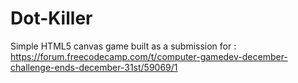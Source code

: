 # Dot-Killer
Simple HTML5 canvas game built as a submission for : https://forum.freecodecamp.com/t/computer-gamedev-december-challenge-ends-december-31st/59069/1
